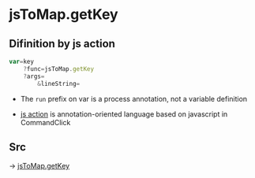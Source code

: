 # jsToMap.getKey

## Difinition by js action

```js.js
var=key
	?func=jsToMap.getKey
	?args=
		&lineString=
```

- The `run` prefix on var is a process annotation, not a variable definition

- [js action](#) is annotation-oriented language based on javascript in CommandClick

## Src

-> [jsToMap.getKey](https://github.com/puutaro/CommandClick/blob/master/app/src/main/java/com/puutaro/commandclick/fragment_lib/terminal_fragment/js_interface/text/JsToMap.kt#L29)


